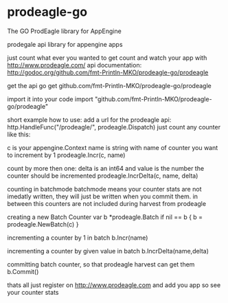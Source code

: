 prodeagle-go
============

The GO ProdEagle library for AppEngine

prodegale api library for appengine apps 

just count what ever you wanted to get count and watch your app with http://www.prodeagle.com/
api documentation: http://godoc.org/github.com/fmt-Println-MKO/prodeagle-go/prodeagle

get the api 
  go get github.com/fmt-Println-MKO/prodeagle-go/prodeagle

import it into your code
	import "github.com/fmt-Println-MKO/prodeagle-go/prodeagle"

short example how to use:
add a url for the prodeagle api:
	http.HandleFunc("/prodeagle/", prodeagle.Dispatch)
just count any counter like this:

c is your appengine.Context
name is string with name of counter you want to increment by 1
	prodeagle.Incr(c, name) 

count by more then one:
delta is an int64 and value is the number the counter should be incremented
	prodeagle.IncrDelta(c, name, delta) 

counting in batchmode
batchmode means your counter stats are not imedatly written, 
they will just be written when you commit them. in between this counters are not included during harvest from prodeagle

creating a new Batch Counter
	var b *prodeagle.Batch
	if nil == b {
		b = prodeagle.NewBatch(c)
	}

incrementing a counter by 1 in batch
	b.Incr(name)

incrementing a counter by given value in batch
	b.IncrDelta(name,delta)

committing batch counter, so that prodeagle harvest can get them
	b.Commit()

thats all
just register on http://www.prodeagle.com and add you app so see your counter stats
